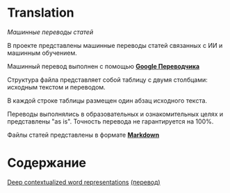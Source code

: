 # Translation
*Машинные переводы статей*

В проекте представлены машинные переводы статей связанных с ИИ и машинным обучением.

Машинный перевод выполнен с помощью **[Google Переводчика](https://translate.google.ru)**

Структура файла представляет собой таблицу с двумя столбцами: исходным текстом и переводом.

В каждой строке таблицы размещен один абзац исходного текста.

Переводы выполнялись в образовательных и ознакомительных целях и представлены "as is". Точность перевода не гарантируется на 100%.

Файлы статей представлены в формате **[Markdown](https://ru.wikipedia.org/wiki/Markdown)**

# Содержание

[Deep contextualized word representations](https://github.com/galagankv/Translation/blob/main/sourses/Deep_contextualized_word_representations.pdf) [(перевод)](https://github.com/galagankv/Translation/blob/main/artilce/Deep_contextualized_word_representations_(%D0%BF%D0%B5%D1%80%D0%B5%D0%B2%D0%BE%D0%B4).pdf)
